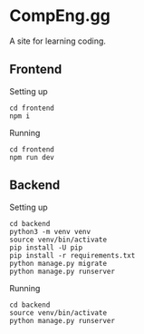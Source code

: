 # CompEng.gg

A site for learning coding.

## Frontend

Setting up

```
cd frontend
npm i
```

Running

```
cd frontend
npm run dev
```

## Backend

Setting up

```
cd backend
python3 -m venv venv
source venv/bin/activate
pip install -U pip
pip install -r requirements.txt
python manage.py migrate
python manage.py runserver
```

Running

```
cd backend
source venv/bin/activate
python manage.py runserver
```
